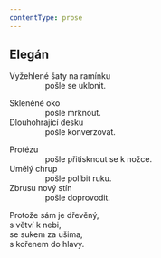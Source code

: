 ```yaml
---
contentType: prose
---
```


## Elegán

Vyžehlené šaty na ramínku  
                pošle se uklonit.

Skleněné oko  
                pošle mrknout.  
Dlouhohrající desku  
                pošle konverzovat.

Protézu  
                pošle přitisknout se k nožce.  
Umělý chrup  
                pošle políbit ruku.  
Zbrusu nový stín  
                pošle doprovodit.

Protože sám je dřevěný,  
s větví k nebi,  
se sukem za ušima,  
s kořenem do hlavy.
